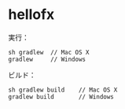 hellofx
=======

実行：

	sh gradlew	// Mac OS X
	gradlew		// Windows


ビルド：

	sh gradlew build    // Mac OS X
	gradlew build       // Windows
